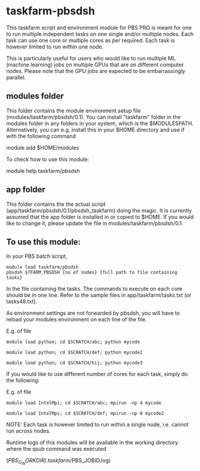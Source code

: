 # taskfarm-pbsdsh

This taskfarm script and environment module for PBS PRO is meant for one to run multiple independent tasks on one single and/or multiple nodes. Each task can use one core or multiple cores as per required. Each task is however limited to run within one node. 

This is particularly useful for users who would like to run multiple ML (machine learning) jobs on multiple GPUs that are on different computer nodes. Please note that the GPU jobs are expected to be embarrassingly parallel. 

## modules folder

This folder contains the module environment setup file (modules/taskfarm/pbsdsh/0.1). You can install "taskfarm" folder in the modules folder in any folders in your system, which is the $MODULESPATH.
Alternatively, you can e.g. install this in your $HOME directory and use if with the following command

module add $HOME/modules

To check how to use this module:

module help taskfarm/pbsdsh

## app folder

This folder contains the the actual script (app/taskfarm/pbsdsh/0.1/pbsdsh_taskfarm) doing the magic. It is currently assumed that the app folder is installed in or copied to $HOME. If you would like to change it, please update the file in modules/taskfarm/pbsdsh/0.1.

## To use this module:

In your PBS batch script, 

	module load taskfarm/pbsdsh
	pbsdsh $TFARM_PBSDSH {no of nodes} {full path to file containing tasks}

In the file containing the tasks. The commands to execute on each core should be in one line. Refer to the sample files in app/taskfarm/tasks.txt (or tasks48.txt).

As environment settings are not forwarded by pbsdsh, you will have to reload your modules environment on each line of the file.

E.g. of file
	
	module load python; cd $SCRATCH/abc; python mycode
	
	module load python; cd $SCRATCH/def; python mycode2
	
	module load python; cd $SCRATCH/hij; python mycode3
	

If you would like to use different number of cores for each task, simply do the following:

E.g. of file

	module load IntelMpi; cd $SCRATCH/abc; mpirun -np 4 mycode
	
	module load IntelMpi; cd $SCRATCH/def; mpirun -np 8 mycode2
	
NOTE: Each task is however limited to run within a single node, i.e. cannot run across nodes.

Runtime logs of this modules will be available in the working directory where the qsub command was executed 

($PBS_O_WORKDIR/.taskfarm/$PBS_JOBID.log)
